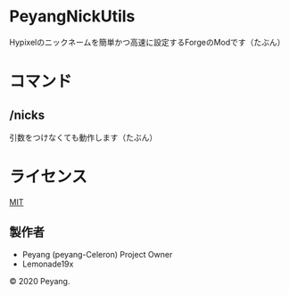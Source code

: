 # PeyangNickUtils

Hypixelのニックネームを簡単かつ高速に設定するForgeのModです（たぶん）

# コマンド
## /nicks
引数をつけなくても動作します（たぶん）

# ライセンス
[MIT](https://choosealicense.com/licenses/mit/)

## 製作者
* Peyang (peyang-Celeron) Project Owner
* Lemonade19x

© 2020 Peyang.
